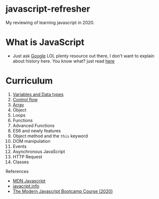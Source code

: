 # javascript-refresher

My reviewing of learning javascript in 2020.

# What is JavaScript

- Just ask [Google](https://www.google.com/) LOL plenty resource out there, I don't want to explain about history here. You know what? just read [here](https://developer.mozilla.org/en-US/docs/Web/JavaScript)

# Curriculum

1. [Variables and Data types](https://github.com/xeusteerapat/javascript-refresher/tree/master/01_Variables)
2. [Control flow](https://github.com/xeusteerapat/javascript-refresher/tree/master/02_Control_Flow)
3. [Array](https://github.com/xeusteerapat/javascript-refresher/tree/master/03_Array)
4. Object
5. Loops
6. Functions
7. Advanced Functions
8. ES6 and newly features
9. Object method and the `this` keyword
10. DOM manipulation
11. Events
12. Asynchronous JavaScript
13. HTTP Request
14. Classes

References

- [MDN Javascript](https://developer.mozilla.org/en-US/docs/Web/JavaScript)
- [javacript.info](https://javascript.info/)
- [The Modern Javascript Bootcamp Course (2020)](https://www.udemy.com/course/javascript-beginners-complete-tutorial/)
